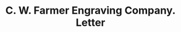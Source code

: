 ---
doi: 10.7916/D8RJ5WKN
date_other: '1900'
date_other_textual: '1900'
form: correspondence
genre:
- Letters (correspondence)
name:
- C. W. Farmer Engraving Company
object_in_context_url: https://biggert.cul.columbia.edu/items/view/ave_biggert_00604
subject_hierarchical_geographic:
- Detroit, Michigan, United States
subject_name:
- C. W. Farmer Engraving Company
title: C. W. Farmer Engraving Company. Letter
sort_title: C. W. Farmer Engraving Company. Letter
call_number: ave_biggert_00604
coordinates:
- 42.331388888888895,-83.04583333333333
pid: ave_biggert_00604
identifiers: ave_biggert_00604
thumbnail: https://derivativo-3.library.columbia.edu/iiif/2/ldpd:343843/full/!256,256/0/native.jpg
permalink: /biggert/ave_biggert_00604/
layout: iiif-image-page
---